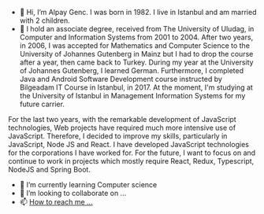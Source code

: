 - 👋 Hi, I’m Alpay Genc. I was born in 1982. I live in Istanbul and am married with 2 children.
- 👀 I hold an associate degree, received from The University of Uludag, in Computer and Information Systems from 2001 to 2004. 
After two years, in 2006, I was accepted for Mathematics and Computer Science to the University of Johannes Gutenberg in Mainz
but I had to drop the course after a year, then came back to Turkey. During my year at the University of Johannes Gutenberg, I learned German. 
Furthermore, I completed Java and Android Software Development course instructed by Bilgeadam IT Course in Istanbul, in 2017. 
At the moment, I'm studying at the University of Istanbul in Management Information Systems for my future carrier.

For the last two years, with the remarkable development of JavaScript technologies,
Web projects have required much more intensive use of JavaScript. Therefore, 
I decided to improve my skills, particularly in JavaScript, Node JS and React. 
I have developed JavaScript technologies for the corporations I have worked for. For the future,
I want to focus on and continue to work in projects which mostly require React, Redux, Typescript, NodeJS and Spring Boot.
- 🌱 I’m currently learning Computer science
- 💞️ I’m looking to collaborate on ...
- 📫 [How to reach me ...](https://www.linkedin.com/in/alpay-gen%C3%A7-9414223a/)

<!---
AlpayGencSoftware/AlpayGencSoftware is a ✨ special ✨ repository because its `README.md` (this file) appears on your GitHub profile.
You can click the Preview link to take a look at your changes.
--->
